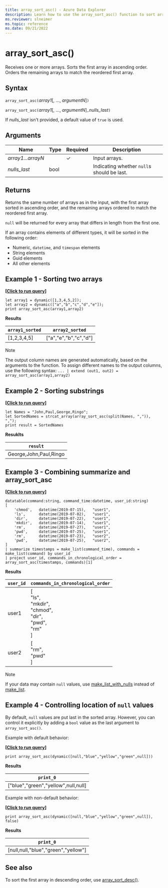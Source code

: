 ```yaml
---
title: array_sort_asc() - Azure Data Explorer
description: Learn how to use the array_sort_asc() function to sort arrays in ascending order.
ms.reviewer: slneimer
ms.topic: reference
ms.date: 09/21/2022
---
```

# array_sort_asc()

Receives one or more arrays. Sorts the first array in ascending order. Orders the remaining arrays to match the reordered first array.

## Syntax

`array_sort_asc(`*array1*[, ..., *argumentN*]`)`

`array_sort_asc(`*array1*[, ..., *argumentN*]`,`*nulls_last*`)`

If *nulls_last* isn't provided, a default value of `true` is used.

## Arguments

| Name | Type | Required | Description |
|--|--|--|--|
|*array1...arrayN*|  | &check; | Input arrays.|
| *nulls_last* |bool |  | Indicating whether `null`s should be last.|

## Returns

Returns the same number of arrays as in the input, with the first array sorted in ascending order, and the remaining arrays ordered to match the reordered first array.

`null` will be returned for every array that differs in length from the first one.

If an array contains elements of different types, it will be sorted in the following order:

* Numeric, `datetime`, and `timespan` elements
* String elements
* Guid elements
* All other elements

## Example 1 - Sorting two arrays

**\[**[**Click to run query**](https://dataexplorer.azure.com/clusters/help/databases/Samples?query=H4sIAAAAAAAAA8tJLVFILCpKrDRUsFVIqcxLzM1M1og21DHWMdEx1TGK1bTmyoEpMUJWopSopKOUBMTJQJwCxKlKIMUFRZl5UOXxxflFJfGJxckaEAt0IIZoAgAts93scwAAAA==)**\]**

```kusto
let array1 = dynamic([1,3,4,5,2]);
let array2 = dynamic(["a","b","c","d","e"]);
print array_sort_asc(array1,array2)
```

**Results**

|`array1_sorted`|`array2_sorted`|
|---|---|
|[1,2,3,4,5]|["a","e","b","c","d"]|

> [!NOTE]
> The output column names are generated automatically, based on the arguments to the function. To assign different names to the output columns, use the following syntax: `... | extend (out1, out2) = array_sort_asc(array1,array2)`

## Example 2 - Sorting substrings

**\[**[**Click to run query**](https://dataexplorer.azure.com/clusters/help/databases/Samples?query=H4sIAAAAAAAAA8tJLVHwS8xNLVawVVDyys/I0wlILM3RcU/NL0pP1QnKzEvPV7LmygGqCs4vKklNgaktLilKTiyJTywqSqzUAJPxxUAF8YnFyRrFBTmZJRpglToKSjpKmpoQypqroCgzr0ShKLW4NKcEaAiSkQD+ChdoiAAAAA==)**\]**

```kusto
let Names = "John,Paul,George,Ringo";
let SortedNames = strcat_array(array_sort_asc(split(Names, ",")), ",");
print result = SortedNames
```

**Resuklts**

|`result`|
|---|
|George,John,Paul,Ringo|

## Example 3 - Combining summarize and array_sort_asc

**\[**[**Click to run query**](https://dataexplorer.azure.com/clusters/help/databases/Samples?query=H4sIAAAAAAAAA5WR0WoDIRBF3/crJC9ZYQO7tiU00C8JQSYqiY2uy4yhpPTjq23sFmIK1ZdxOPdy5WqI6e6daVXwHka9oYh2PHTs+pbRerPREE0eOnYmg9IWjDfbhqWzVEcf9LJLY0Fb0Q/Pq369Gp543i+yclh037yjL7jG96LCa4tXwQ0varw/FcVtnscKj/5uHrGu8NObvpun9t+//B9mXvzTP/O75oPROZWF9t2wjFIEPxF7YR5ORjpLsf3dJv8pt8pwtr+UmpP1hOHVqFg2s1baUaojhjG4cLAKnAyoDSZLQISLpIBRAql2jjSL+XbYfQJov9dSfAIAAA==)**\]**

```kusto
datatable(command:string, command_time:datetime, user_id:string)
[
    'chmod',   datetime(2019-07-15),   "user1",
    'ls',      datetime(2019-07-02),   "user1",
    'dir',     datetime(2019-07-22),   "user1",
    'mkdir',   datetime(2019-07-14),   "user1",
    'rm',      datetime(2019-07-27),   "user1",
    'pwd',     datetime(2019-07-25),   "user1",
    'rm',      datetime(2019-07-23),   "user2",
    'pwd',     datetime(2019-07-25),   "user2",
]
| summarize timestamps = make_list(command_time), commands = make_list(command) by user_id
| project user_id, commands_in_chronological_order = array_sort_asc(timestamps, commands)[1]
```

**Results**

|`user_id`|`commands_in_chronological_order`|
|---|---|
|user1|[<br>  "ls",<br>  "mkdir",<br>  "chmod",<br>  "dir",<br>  "pwd",<br>  "rm"<br>]|
|user2|[<br>  "rm",<br>  "pwd"<br>]|

> [!NOTE]
> If your data may contain `null` values, use [make_list_with_nulls](make-list-with-nulls-aggfunction.md) instead of [make_list](makelist-aggfunction.md).

## Example 4 - Controlling location of `null` values

By default, `null` values are put last in the sorted array. However, you can control it explicitly by adding a `bool` value as the last argument to `array_sort_asc()`.

Example with default behavior:

**\[**[**Click to run query**](https://dataexplorer.azure.com/clusters/help/databases/Samples?query=H4sIAAAAAAAAAysoyswrUUgsKkqsjC/OLyqJTyxO1kipzEvMzUzWiM4rzcnRUUrKKU1V0lGqTM3JyS8HMtKLUlPzlHRAkrGamgDOvUliQgAAAA==)**\]**

```kusto
print array_sort_asc(dynamic([null,"blue","yellow","green",null]))
```

**Results**

|`print_0`|
|---|
|["blue","green","yellow",null,null]|

Example with non-default behavior:

**\[**[**Click to run query**](https://dataexplorer.azure.com/clusters/help/databases/Samples?query=H4sIAAAAAAAAAxXJUQqAIAwA0KvIvhR2owhZtkJYMzYlvH319+DdVrUHMqOZvVnP5CXuU+mqJS46RBA2GQwIk0Xa8+E0ZgX8c00YDhLn9ALNIgvjSQAAAA==)**\]**

```kusto
print array_sort_asc(dynamic([null,"blue","yellow","green",null]), false)
```

**Results**

|`print_0`|
|---|
|[null,null,"blue","green","yellow"]|

## See also

To sort the first array in descending order, use [array_sort_desc()](arraysortdescfunction.md).
